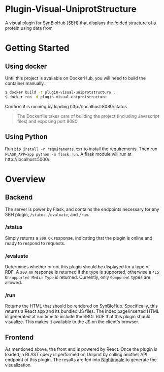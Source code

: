 # Plugin-Visual-UniprotStructure
A visual plugin for SynBioHub (SBH) that displays the folded structure of a protein using data from

# Getting Started
## Using docker
Until this project is available on DockerHub, you will need to build the container manually.
```bash
$ docker build -t plugin-visual-uniprotstructure .
$ docker run -d plugin-visual-uniprotstructure
```
Confirm it is running by loading http://localhost:8080/status

> The Dockerfile takes care of building the project (including Javascript files) and exposing port 8080.

## Using Python
Run `pip install -r requirements.txt` to install the requirements. Then run `FLASK_APP=app python -m flask run`. A flask module will run at http://localhost:5000/.

# Overview
## Backend
The server is power by Flask, and contains the endpoints necessary for any SBH plugin, `/status`, `/evaluate`, and `/run`.

### /status
Simply returns a `200 OK` response, indicating that the plugin is online and ready to respond to requests.

### /evaluate
Determines whether or not this plugin should be displayed for a type of RDF. A `200 OK` response is returned if the type is supported, otherwise a `415 Unsupported Media Type` is returned. Currently, only `Component` types are allowed.

### /run
Returns the HTML that should be rendered on SynBioHub.
Specifically, this returns a React app and its bundled JS files. The index page/inserted HTML is generated at run time to include the SBOL RDF that this plugin should visualize. This makes it available to the JS on the client's browser.

## Frontend
As mentioned above, the front end is powered by React. Once the plugin is loaded, a BLAST query is performed on Uniprot by calling another API endpoint of this plugin. The results are fed into [Nightingale](https://github.com/ebi-webcomponents/nightingale) to generate the visualization.